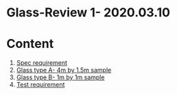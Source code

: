 # Glass-Review 1- 2020.03.10
<html>
 <meta charset="utf-8">
<h1> Content</h1>
 <ol>
   <li><a href="2.html">Spec requirement</a></li>
   <li><a href="3.html">Glass type A- 4m by 1.5m sample  </a></li>
   <li><a href="4.html">Glass type B- 1m by 1m sample  </a></li>
   <li><a href="5.html">Test requirement</a>
</html>

